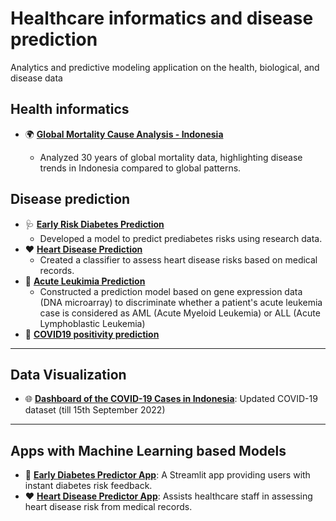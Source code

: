# Healthcare informatics and disease prediction
Analytics and predictive modeling application on the health, biological, and disease data 

## Health informatics

- 🌍 **[Global Mortality Cause Analysis - Indonesia](https://github.com/harishmuh/Global_Mortality_Indonesia)**

  * Analyzed 30 years of global mortality data, highlighting disease trends in Indonesia compared to global patterns. 

## Disease prediction
- 🩺 **[Early Risk Diabetes Prediction](https://github.com/harishmuh/Early-Risk-Diabetes-predictor-Machine-Learning-and-app)**
  * Developed a model to predict prediabetes risks using research data.
- ❤️ **[Heart Disease Prediction](https://github.com/harishmuh/Heart-diseases-prediction-Machine-Learning--App)**
  * Created a classifier to assess heart disease risks based on medical records.
- 🧫 **[Acute Leukimia Prediction](https://github.com/harishmuh/Gene-Expression_Acute-Leukimia_MLClassification)**
  * Constructed a prediction model based on gene expression data (DNA microarray) to discriminate whether a patient's acute leukemia case is considered as AML (Acute Myeloid Leukemia) or ALL (Acute Lymphoblastic Leukemia)
- 🧬 **[COVID19 positivity prediction](https://github.com/harishmuh/COVID19_Prediction/tree/main)**


---
## Data Visualization
- 🌐 **[Dashboard of the COVID-19 Cases in Indonesia](https://public.tableau.com/views/Covid19inIndonesia_17550082493800/DashboardofCovid19CasesinIndonesia?:language=en-GB&:sid=&:redirect=auth&:display_count=n&:origin=viz_share_link)**: Updated COVID-19 dataset (till 15th September 2022)


---

## Apps with Machine Learning based Models
- 📱 **[Early Diabetes Predictor App](https://early-risk-diabetes-predictor.streamlit.app/)**: A Streamlit app providing users with instant diabetes risk feedback.
- ❤️ **[Heart Disease Predictor App](https://heart-diseases-prediction-ml-hm.streamlit.app/)**: Assists healthcare staff in assessing heart disease risk from medical records.
